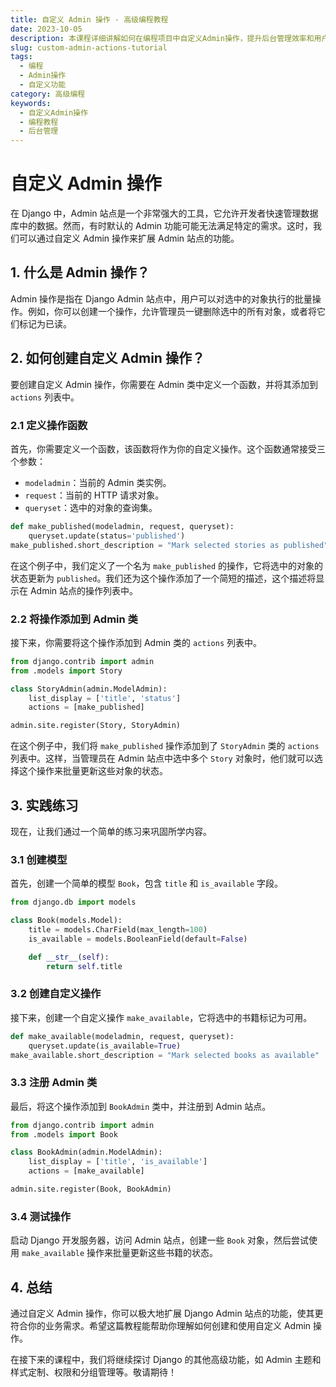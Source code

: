 ```yaml
---
title: 自定义 Admin 操作 - 高级编程教程
date: 2023-10-05
description: 本课程详细讲解如何在编程项目中自定义Admin操作，提升后台管理效率和用户体验。
slug: custom-admin-actions-tutorial
tags:
  - 编程
  - Admin操作
  - 自定义功能
category: 高级编程
keywords:
  - 自定义Admin操作
  - 编程教程
  - 后台管理
---
```


# 自定义 Admin 操作

在 Django 中，Admin 站点是一个非常强大的工具，它允许开发者快速管理数据库中的数据。然而，有时默认的 Admin 功能可能无法满足特定的需求。这时，我们可以通过自定义 Admin 操作来扩展 Admin 站点的功能。

## 1. 什么是 Admin 操作？

Admin 操作是指在 Django Admin 站点中，用户可以对选中的对象执行的批量操作。例如，你可以创建一个操作，允许管理员一键删除选中的所有对象，或者将它们标记为已读。

## 2. 如何创建自定义 Admin 操作？

要创建自定义 Admin 操作，你需要在 Admin 类中定义一个函数，并将其添加到 `actions` 列表中。

### 2.1 定义操作函数

首先，你需要定义一个函数，该函数将作为你的自定义操作。这个函数通常接受三个参数：

- `modeladmin`：当前的 Admin 类实例。
- `request`：当前的 HTTP 请求对象。
- `queryset`：选中的对象的查询集。

```python
def make_published(modeladmin, request, queryset):
    queryset.update(status='published')
make_published.short_description = "Mark selected stories as published"
```

在这个例子中，我们定义了一个名为 `make_published` 的操作，它将选中的对象的状态更新为 `published`。我们还为这个操作添加了一个简短的描述，这个描述将显示在 Admin 站点的操作列表中。

### 2.2 将操作添加到 Admin 类

接下来，你需要将这个操作添加到 Admin 类的 `actions` 列表中。

```python
from django.contrib import admin
from .models import Story

class StoryAdmin(admin.ModelAdmin):
    list_display = ['title', 'status']
    actions = [make_published]

admin.site.register(Story, StoryAdmin)
```

在这个例子中，我们将 `make_published` 操作添加到了 `StoryAdmin` 类的 `actions` 列表中。这样，当管理员在 Admin 站点中选中多个 `Story` 对象时，他们就可以选择这个操作来批量更新这些对象的状态。

## 3. 实践练习

现在，让我们通过一个简单的练习来巩固所学内容。

### 3.1 创建模型

首先，创建一个简单的模型 `Book`，包含 `title` 和 `is_available` 字段。

```python
from django.db import models

class Book(models.Model):
    title = models.CharField(max_length=100)
    is_available = models.BooleanField(default=False)

    def __str__(self):
        return self.title
```

### 3.2 创建自定义操作

接下来，创建一个自定义操作 `make_available`，它将选中的书籍标记为可用。

```python
def make_available(modeladmin, request, queryset):
    queryset.update(is_available=True)
make_available.short_description = "Mark selected books as available"
```

### 3.3 注册 Admin 类

最后，将这个操作添加到 `BookAdmin` 类中，并注册到 Admin 站点。

```python
from django.contrib import admin
from .models import Book

class BookAdmin(admin.ModelAdmin):
    list_display = ['title', 'is_available']
    actions = [make_available]

admin.site.register(Book, BookAdmin)
```

### 3.4 测试操作

启动 Django 开发服务器，访问 Admin 站点，创建一些 `Book` 对象，然后尝试使用 `make_available` 操作来批量更新这些书籍的状态。

## 4. 总结

通过自定义 Admin 操作，你可以极大地扩展 Django Admin 站点的功能，使其更符合你的业务需求。希望这篇教程能帮助你理解如何创建和使用自定义 Admin 操作。

在接下来的课程中，我们将继续探讨 Django 的其他高级功能，如 Admin 主题和样式定制、权限和分组管理等。敬请期待！